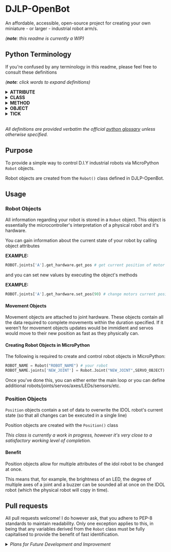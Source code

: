 # DJLP-OpenBot
An affordable, accessible, open-source project for creating your own miniature - or larger - industrial robot arm/s.

_(**note**: this readme is currently a WIP)_

## Python Terminology
If you're confused by any terminology in this readme, please feel free to consult these definitions

_(**note**: click words to expand definitions)_

<details>
  <summary><b>ATTRIBUTE</b></summary>
  <p>A value associated with an object which is referenced by name using dotted expressions. For example, if an object o has an attribute a it would be referenced as o.a.</p>
</details>
<details>
  <summary><b>CLASS</b></summary>
  <p>A template for creating user-defined objects. Class definitions normally contain method definitions which operate on instances of the class.</p>
</details>
<details>
  <summary><b>METHOD</b></summary>
  <p>A function which is defined inside a class body. If called as an attribute of an instance of that class, the method will get the instance object as its first argument (which is usually called self). See function and nested scope.</p>
</details>
<details>
  <summary><b>OBJECT</b></summary>
  <p>Any data with state (attributes or value) and defined behavior (methods). Also the ultimate base class of any new-style class.</p>
</details>
<details>
  <summary><b>TICK</b></summary>
  <p>(personal definition): A single execution of everything in a loop.</p>
</details>
<br>

_All definitions are provided verbatim the official [python glossary](https://docs.python.org/3/glossary.html) unless otherwise specified._

## Purpose
To provide a simple way to control D.I.Y industrial robots via MicroPython `Robot` objects.

Robot objects are created from the `Robot()` class defined in DJLP-OpenBot.

## Usage
### Robot Objects
All information regarding your robot is stored in a `Robot` object.
This object is essentially the microcontroller's interpretation of a physical robot and it's hardware.

You can gain information about the current state of your robot by calling object attributes

**EXAMPLE:**
```python
ROBOT.joints['A'].get_hardware.get_pos # get current position of motor
```

and you can set new values by executing the object's methods

**EXAMPLE:**
```python
ROBOT.joints['A'].get_hardware.set_pos(90) # change motors current position to 90 degrees
```

#### Movement Objects
Movement objects are attached to joint hardware. These objects contain all the data required to complete movements within the duration specified.
If it weren't for movement objects updates would be immidient and servos would move to their new position as fast as they physically can.

#### Creating Robot Objects in MicroPython
The following is required to create and control robot objects in MicroPython:
```python
ROBOT_NAME = Robot("ROBOT_NAME") # your robot
ROBOT_NAME.joints['NEW_JOINT'] = Robot.Joint("NEW_JOINT",SERVO_OBJECT) # add a new robot joint called "NEW_JOINT"
```

Once you've done this, you can either enter the main loop or you can define additional robots/joints/servos/axes/LEDs/sensors/etc.

### Position Objects
`Position` objects contain a set of data to overwrite the IDOL robot's current state (so that all changes can be executed in a single line)

Position objects are created with the `Position()` class

_This class is currently a work in progress, however it's very close to a satisfactory working level of completion._

#### Benefit
Position objects allow for multiple attributes of the idol robot to be changed at once.

This means that, for example, the brightness of an LED, the degree of multiple axes of a joint and a buzzer can be sounded all at once on the IDOL robot (which the physical robot will copy in time).

## Pull requests
All pull requests welcome! I do however ask, that you adhere to PEP-8 standards to maintain readability.
Only one exception applies to this, in being that any variables derived from the `Robot` class must be fully capitalised to provide the benefit of fast identification.

<details>
  <summary><i>Plans for Future Development and Improvement</i></summary>
  <ul>
    <li>paths</li>
    <li>sensor support</li>
    <li>visualisation of robot in a GUI? (lil' ambitious)</li>
    <li>reverse kinematics (very ambitious, will need help or pre-made packages)</li>
  </ul>
</details>
